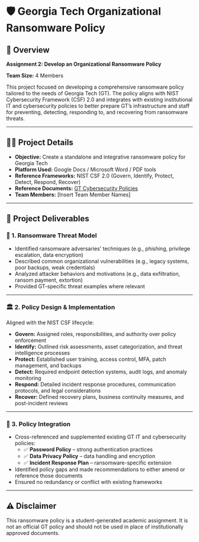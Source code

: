 # 🛡️ Georgia Tech Organizational Ransomware Policy

## 📌 Overview

**Assignment 2: Develop an Organizational Ransomware Policy**  

**Team Size:** 4 Members  

This project focused on developing a comprehensive ransomware policy tailored to the needs of Georgia Tech (GT). The policy aligns with NIST Cybersecurity Framework (CSF) 2.0 and integrates with existing institutional IT and cybersecurity policies to better prepare GT’s infrastructure and staff for preventing, detecting, responding to, and recovering from ransomware threats.

---

## 🧑‍💻 Project Details

- **Objective:** Create a standalone and integrative ransomware policy for Georgia Tech
- **Platform Used:** Google Docs / Microsoft Word / PDF tools
- **Reference Frameworks:** NIST CSF 2.0 (Govern, Identify, Protect, Detect, Respond, Recover)
- **Reference Documents:** [GT Cybersecurity Policies](https://policylibrary.gatech.edu/information-technology/cybersecurity-policies)  
- **Team Members:** [Insert Team Member Names]

---

## 📄 Project Deliverables

### 📘 1. Ransomware Threat Model

- Identified ransomware adversaries' techniques (e.g., phishing, privilege escalation, data encryption)
- Described common organizational vulnerabilities (e.g., legacy systems, poor backups, weak credentials)
- Analyzed attacker behaviors and motivations (e.g., data exfiltration, ransom payment, extortion)
- Provided GT-specific threat examples where relevant

---

### 🏛️ 2. Policy Design & Implementation

Aligned with the NIST CSF lifecycle:

- **Govern:** Assigned roles, responsibilities, and authority over policy enforcement
- **Identify:** Outlined risk assessments, asset categorization, and threat intelligence processes
- **Protect:** Established user training, access control, MFA, patch management, and backups
- **Detect:** Required endpoint detection systems, audit logs, and anomaly monitoring
- **Respond:** Detailed incident response procedures, communication protocols, and legal considerations
- **Recover:** Defined recovery plans, business continuity measures, and post-incident reviews

---

### 🔗 3. Policy Integration

- Cross-referenced and supplemented existing GT IT and cybersecurity policies:
  - ✅ **Password Policy** – strong authentication practices
  - ✅ **Data Privacy Policy** – data handling and encryption
  - ✅ **Incident Response Plan** – ransomware-specific extension
- Identified policy gaps and made recommendations to either amend or reference those documents
- Ensured no redundancy or conflict with existing frameworks

---


## ⚠️ Disclaimer

This ransomware policy is a student-generated academic assignment. It is not an official GT policy and should not be used in place of institutionally approved documents.
